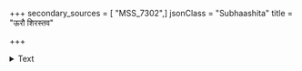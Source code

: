 +++
secondary_sources = [ "MSS_7302",]
jsonClass = "Subhaashita"
title = "ऊरौ शिरस्तव"

+++

<details><summary>Text</summary>

ऊरौ शिरस्तव निवेश्य दयावितीर्ण- संयानपल्लवसमीरविनीतखेदम्।  
अत्रैव जन्मनि विभोः परमोपदेशम् आकर्णयेयमपि किं मणिकर्णिकायाम्॥
</details>
